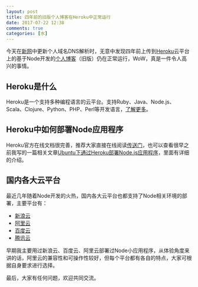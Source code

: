 ```yaml
---
layout: post
title: 四年前的旧版个人博客在Heroku中正常运行
date: 2017-07-22 12:38
comments: true
categories: [水]
---
```


今天在[新网](http://www.xinnet.com/)中更新个人域名DNS解析时，无意中发现四年前上传到[Heroku](https://www.heroku.com/)云平台上的基于Node开发的[个人博客](http://node.hankewins.com/)（旧版）仍在正常运行，WoW，真是一件令人高兴的事情。

## Heroku是什么

Heroku是一个支持多种编程语言的云平台。支持Ruby、Java、Node.js、Scala、Clojure、Python、PHP、Perl等开发语言，[了解更多](https://zh.wikipedia.org/wiki/Heroku)。

## Heroku中如何部署Node应用程序

Heroku官方在线文档很完善，推荐大家直接在线阅读[传送门](https://devcenter.heroku.com/articles/getting-started-with-nodejs#introduction)，也可以查看很早之前我写的一篇相关文章[Ubuntu下通过Heroku部署Node.js应用程序](/blog/ubuntu-heroku-build-node-app)，里面有详细的介绍。

## 国内各大云平台

最近几年随着Node开发的火热，国内各大云平台也都支持了Node相关环境的部署，主要平台有：

- [新浪云](http://www.sinacloud.com/)
- [阿里云](https://www.aliyun.com/)
- [百度云](https://cloud.baidu.com/)
- [腾讯云](https://cloud.tencent.com/)

早期我主要用过新浪云、百度云、阿里云部署过Node小应用程序，从体验角度来讲的话，阿里云的兼容性和可操作性较好，但每个平台都有各自的特点，大家可根据自身要求进行选择。

最后，大家有任何问题，欢迎共同交流。

